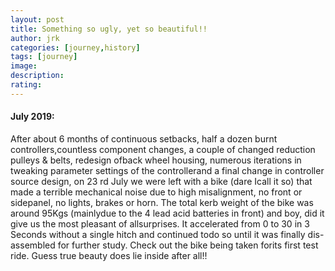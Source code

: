 ```yaml
---
layout: post
title: Something so ugly, yet so beautiful!!
author: jrk
categories: [journey,history]
tags: [journey]
image: 
description: 
rating: 
---
```

#### July 2019:
After about 6 months of continuous setbacks, half a dozen burnt controllers,countless component changes, a couple of changed reduction pulleys &amp; belts, redesign ofback wheel housing, numerous iterations in tweaking parameter settings of the controllerand a final change in controller source design, on 23 rd July we were left with a bike (dare Icall it so) that made a terrible mechanical noise due to high misalignment, no front or sidepanel, no lights, brakes or horn. The total kerb weight of the bike was around 95Kgs (mainlydue to the 4 lead acid batteries in front) and boy, did it give us the most pleasant of allsurprises. It accelerated from 0 to 30 in 3 Seconds without a single hitch and continued todo so until it was finally dis-assembled for further study. Check out the bike being taken forits first test ride. Guess true beauty does lie inside after all!!



